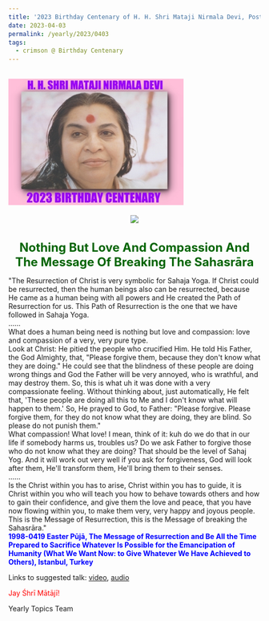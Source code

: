 ```yaml
---
title: '2023 Birthday Centenary of H. H. Shri Mataji Nirmala Devi, Post 11'
date: 2023-04-03
permalink: /yearly/2023/0403
tags:
  - crimson @ Birthday Centenary
---
```


<br>
<div style="text-align: left"><img src="/images/100Years.jpg" width="350" /></div><br>

<div style="text-align: center"><img src="/images/image1155_Kolkata_Collection.jpg" /></div>

<br>
<p style="color:DarkGreen; text-align:center">
<font size="+2"><b>Nothing But Love And Compassion And The Message Of Breaking The Sahasrāra</b><br></font>
</p>

<p>
"The Resurrection of Christ is very symbolic for Sahaja Yoga. If Christ could be resurrected, then the human beings also can be resurrected, because He came as a human being with all powers and He created the Path of Resurrection for us. This Path of Resurrection is the one that we have followed in Sahaja Yoga.<br>
......<br>
What does a human being need is nothing but love and compassion: love and compassion of a very, very pure type.<br>
Look at Christ: He pitied the people who crucified Him. He told His Father, the God Almighty, that, "Please forgive them, because they don't know what they are doing." He could see that the blindness of these people are doing wrong things and God the Father will be very annoyed, who is wrathful, and may destroy them. So, this is what uh it was done with a very compassionate feeling. Without thinking about, just automatically, He felt that, 'These people are doing all this to Me and I don't know what will happen to them.' So, He prayed to God, to Father: "Please forgive. Please forgive them, for they do not know what they are doing, they are blind. So please do not punish them."<br>
What compassion! What love! I mean, think of it: kuh do we do that in our life if somebody harms us, troubles us? Do we ask Father to forgive those who do not know what they are doing? That should be the level of Sahaj Yog. And it will work out very well if you ask for forgiveness, God will look after them, He'll transform them, He'll bring them to their senses.<br>
......<br>
Is the Christ within you has to arise, Christ within you has to guide, it is Christ within you who will teach you how to behave towards others and how to gain their confidence, and give them the love and peace, that you have now flowing within you, to make them very, very happy and joyous people. This is the Message of Resurrection, this is the Message of breaking the Sahasrāra."<br>
<font color="blue"><b>1998-0419 Easter Pūjā, The Message of Resurrection and Be All the Time Prepared to Sacrifice Whatever Is Possible for the Emancipation of Humanity (What We Want Now: to Give Whatever We Have Achieved to Others), Istanbul, Turkey</b></font><br>
</p>

Links to suggested talk: <a href="https://vimeo.com/22432415"> video</a>, <a href="https://soundcloud.com/nirmala-vidya-portal/1998-04-19-easter-puja-m4a"> audio</a><br>

<p style="color:red;">Jay Śhrī Mātājī!<br></p>

<p>Yearly Topics Team</p>